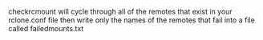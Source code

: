 checkrcmount will cycle through all of the remotes that exist in your rclone.conf file then write only the names of the remotes that fail into a file called failedmounts.txt
